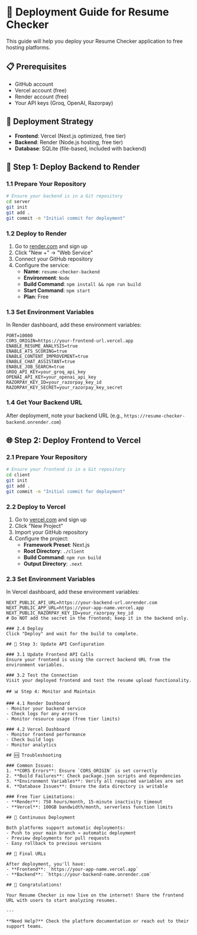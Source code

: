 # 🚀 Deployment Guide for Resume Checker

This guide will help you deploy your Resume Checker application to free hosting platforms.

## 📋 Prerequisites

- GitHub account
- Vercel account (free)
- Render account (free)
- Your API keys (Groq, OpenAI, Razorpay)

## 🎯 Deployment Strategy

- **Frontend**: Vercel (Next.js optimized, free tier)
- **Backend**: Render (Node.js hosting, free tier)
- **Database**: SQLite (file-based, included with backend)

## 🚀 Step 1: Deploy Backend to Render

### 1.1 Prepare Your Repository
```bash
# Ensure your backend is in a Git repository
cd server
git init
git add .
git commit -m "Initial commit for deployment"
```

### 1.2 Deploy to Render
1. Go to [render.com](https://render.com) and sign up
2. Click "New +" → "Web Service"
3. Connect your GitHub repository
4. Configure the service:
   - **Name**: `resume-checker-backend`
   - **Environment**: `Node`
   - **Build Command**: `npm install && npm run build`
   - **Start Command**: `npm start`
   - **Plan**: Free

### 1.3 Set Environment Variables
In Render dashboard, add these environment variables:
```
PORT=10000
CORS_ORIGIN=https://your-frontend-url.vercel.app
ENABLE_RESUME_ANALYSIS=true
ENABLE_ATS_SCORING=true
ENABLE_CONTENT_IMPROVEMENT=true
ENABLE_CHAT_ASSISTANT=true
ENABLE_JOB_SEARCH=true
GROQ_API_KEY=your_groq_api_key
OPENAI_API_KEY=your_openai_api_key
RAZORPAY_KEY_ID=your_razorpay_key_id
RAZORPAY_KEY_SECRET=your_razorpay_key_secret
```

### 1.4 Get Your Backend URL
After deployment, note your backend URL (e.g., `https://resume-checker-backend.onrender.com`)

## 🌐 Step 2: Deploy Frontend to Vercel

### 2.1 Prepare Your Repository
```bash
# Ensure your frontend is in a Git repository
cd client
git init
git add .
git commit -m "Initial commit for deployment"
```

### 2.2 Deploy to Vercel
1. Go to [vercel.com](https://vercel.com) and sign up
2. Click "New Project"
3. Import your GitHub repository
4. Configure the project:
   - **Framework Preset**: Next.js
   - **Root Directory**: `./client`
   - **Build Command**: `npm run build`
   - **Output Directory**: `.next`

### 2.3 Set Environment Variables
In Vercel dashboard, add these environment variables:
```
NEXT_PUBLIC_API_URL=https://your-backend-url.onrender.com
NEXT_PUBLIC_APP_URL=https://your-app-name.vercel.app
NEXT_PUBLIC_RAZORPAY_KEY_ID=your_razorpay_key_id
# Do NOT add the secret in the frontend; keep it in the backend only.

### 2.4 Deploy
Click "Deploy" and wait for the build to complete.

## 🔧 Step 3: Update API Configuration

### 3.1 Update Frontend API Calls
Ensure your frontend is using the correct backend URL from the environment variables.

### 3.2 Test the Connection
Visit your deployed frontend and test the resume upload functionality.

## 📊 Step 4: Monitor and Maintain

### 4.1 Render Dashboard
- Monitor your backend service
- Check logs for any errors
- Monitor resource usage (free tier limits)

### 4.2 Vercel Dashboard
- Monitor frontend performance
- Check build logs
- Monitor analytics

## 🆘 Troubleshooting

### Common Issues:
1. **CORS Errors**: Ensure `CORS_ORIGIN` is set correctly
2. **Build Failures**: Check package.json scripts and dependencies
3. **Environment Variables**: Verify all required variables are set
4. **Database Issues**: Ensure the data directory is writable

### Free Tier Limitations:
- **Render**: 750 hours/month, 15-minute inactivity timeout
- **Vercel**: 100GB bandwidth/month, serverless function limits

## 🔄 Continuous Deployment

Both platforms support automatic deployments:
- Push to your main branch → automatic deployment
- Preview deployments for pull requests
- Easy rollback to previous versions

## 📱 Final URLs

After deployment, you'll have:
- **Frontend**: `https://your-app-name.vercel.app`
- **Backend**: `https://your-backend-name.onrender.com`

## 🎉 Congratulations!

Your Resume Checker is now live on the internet! Share the frontend URL with users to start analyzing resumes.

---

**Need Help?** Check the platform documentation or reach out to their support teams.
